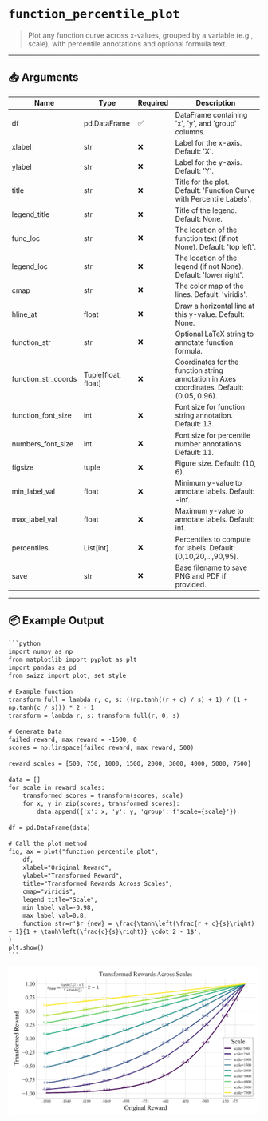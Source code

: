 # `function_percentile_plot`

> Plot any function curve across x-values, grouped by a variable (e.g., scale), with percentile annotations and optional formula text.

---

## 📥 Arguments

| Name | Type | Required | Description |
|------|------|----------|-------------|
| df | pd.DataFrame | ✅ | DataFrame containing 'x', 'y', and 'group' columns. |
| xlabel | str | ❌ | Label for the x-axis. Default: 'X'. |
| ylabel | str | ❌ | Label for the y-axis. Default: 'Y'. |
| title | str | ❌ | Title for the plot. Default: 'Function Curve with Percentile Labels'. |
| legend_title | str | ❌ | Title of the legend. Default: None. |
| func_loc | str | ❌ | The location of the function text (if not None). Default: 'top left'. |
| legend_loc | str | ❌ | The location of the legend (if not None). Default: 'lower right'. |
| cmap | str | ❌ | The color map of the lines. Default: 'viridis'. |
| hline_at | float | ❌ | Draw a horizontal line at this y-value. Default: None. |
| function_str | str | ❌ | Optional LaTeX string to annotate function formula. |
| function_str_coords | Tuple[float, float] | ❌ | Coordinates for the function string annotation in Axes coordinates. Default: (0.05, 0.96). |
| function_font_size | int | ❌ | Font size for function string annotation. Default: 13. |
| numbers_font_size | int | ❌ | Font size for percentile number annotations. Default: 11. |
| figsize | tuple | ❌ | Figure size. Default: (10, 6). |
| min_label_val | float | ❌ | Minimum y-value to annotate labels. Default: -inf. |
| max_label_val | float | ❌ | Maximum y-value to annotate labels. Default: inf. |
| percentiles | List[int] | ❌ | Percentiles to compute for labels. Default: [0,10,20,...,90,95]. |
| save | str | ❌ | Base filename to save PNG and PDF if provided. |

---

## 📦 Example Output

````{dropdown} Click to show example code
```python
import numpy as np
from matplotlib import pyplot as plt
import pandas as pd
from swizz import plot, set_style

# Example function
transform_full = lambda r, c, s: ((np.tanh((r + c) / s) + 1) / (1 + np.tanh(c / s))) * 2 - 1
transform = lambda r, s: transform_full(r, 0, s)

# Generate Data
failed_reward, max_reward = -1500, 0
scores = np.linspace(failed_reward, max_reward, 500)

reward_scales = [500, 750, 1000, 1500, 2000, 3000, 4000, 5000, 7500]

data = []
for scale in reward_scales:
    transformed_scores = transform(scores, scale)
    for x, y in zip(scores, transformed_scores):
        data.append({'x': x, 'y': y, 'group': f'scale={scale}'})

df = pd.DataFrame(data)

# Call the plot method
fig, ax = plot("function_percentile_plot",
    df,
    xlabel="Original Reward",
    ylabel="Transformed Reward",
    title="Transformed Rewards Across Scales",
    cmap="viridis",
    legend_title="Scale",
    min_label_val=-0.98,
    max_label_val=0.8,
    function_str=r'$r_{new} = \frac{\tanh\left(\frac{r + c}{s}\right) + 1}{1 + \tanh\left(\frac{c}{s}\right)} \cdot 2 - 1$',
)
plt.show()
```
````

<img src="../../_static/images/plots/function_percentile_plot.png" alt="function_percentile_plot" style="max-width: 100%; width: auto; height: auto; max-height: 450px;">
